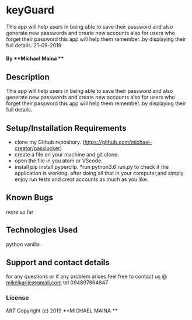 # keyGuard
####

This app will help users in being able to save their password and also generate new passwords and create new accounts also for users who forget their password this app will help them remember..by displaying their full details.
21-09-2019
#### By **Michael Maina **

## Description
This app will help users in being able to save their password and also generate new passwords and create new accounts also for users who forget their password this app will help them remember..by displaying their full details.

## Setup/Installation Requirements
* clone my Github repository.
(https://github.com/michael-creator/passlocker)
* create a file on your machine and git clone.
* open the file in you atom or VScode.
* install pip install pyperclip.
*run python3.6 run.py to check if the application is working.
after doing all that in your computer,and simply enjoy run tests and creat accounts as much as you like.

## Known Bugs
none so far

## Technologies Used
python vanilla

## Support and contact details
for any questions or if any problem arises feel free to contact us @ mikelkarije@gmail.com
tel 094897864847

### License
*MIT*
Copyright (c) 2019 **MICHAEL MAINA **
